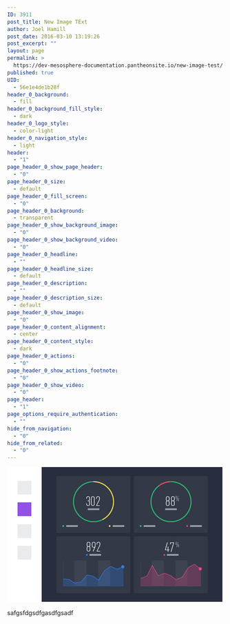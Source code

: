 ```yaml
---
ID: 3911
post_title: New Image TExt
author: Joel Hamill
post_date: 2016-03-10 13:19:26
post_excerpt: ""
layout: page
permalink: >
  https://dev-mesosphere-documentation.pantheonsite.io/new-image-test/
published: true
UID:
  - 56e1e4de1b28f
header_0_background:
  - fill
header_0_background_fill_style:
  - dark
header_0_logo_style:
  - color-light
header_0_navigation_style:
  - light
header:
  - "1"
page_header_0_show_page_header:
  - "0"
page_header_0_size:
  - default
page_header_0_fill_screen:
  - "0"
page_header_0_background:
  - transparent
page_header_0_show_background_image:
  - "0"
page_header_0_show_background_video:
  - "0"
page_header_0_headline:
  - ""
page_header_0_headline_size:
  - default
page_header_0_description:
  - ""
page_header_0_description_size:
  - default
page_header_0_show_image:
  - "0"
page_header_0_content_alignment:
  - center
page_header_0_content_style:
  - dark
page_header_0_actions:
  - "0"
page_header_0_show_actions_footnote:
  - "0"
page_header_0_show_video:
  - "0"
page_header:
  - "1"
page_options_require_authentication:
  - ""
hide_from_navigation:
  - "0"
hide_from_related:
  - "0"
---
```

![Alt text][1]

safgsfdgsdfgasdfgsadf

 [1]: /assets/images/learn-interface-ui-2.jpg